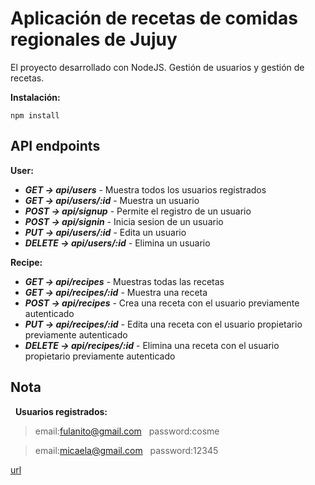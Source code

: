 # Aplicación de recetas de comidas regionales de Jujuy

El proyecto desarrollado con NodeJS. Gestión de usuarios y gestión de recetas. 

**Instalación:**

`npm install`

## API endpoints

**User:**

- ***GET -> api/users*** - Muestra todos los usuarios registrados
- ***GET -> api/users/:id*** - Muestra un usuario
- ***POST -> api/signup*** - Permite el registro de un usuario
- ***POST -> api/signin*** - Inicia sesion de un usuario
- ***PUT -> api/users/:id*** - Edita un usuario
- ***DELETE -> api/users/:id*** - Elimina un usuario

**Recipe:**

- ***GET -> api/recipes*** - Muestras todas las recetas 
- ***GET -> api/recipes/:id*** - Muestra una receta
- ***POST -> api/recipes*** - Crea una receta con el usuario previamente autenticado
- ***PUT -> api/recipes/:id*** - Edita una receta con el usuario propietario previamente autenticado
- ***DELETE -> api/recipes/:id*** - Elimina una receta con el usuario propietario previamente autenticado

## Nota
&nbsp;
**Usuarios registrados:**
&nbsp;
>email:fulanito@gmail.com
&nbsp;
password:cosme

>email:micaela@gmail.com
&nbsp;
password:12345

[url](http://localhost:3000/api/users)
